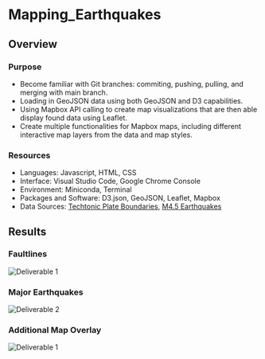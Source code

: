 # Mapping_Earthquakes

## Overview
### Purpose
- Become familiar with Git branches: commiting, pushing, pulling, and merging with main branch.
- Loading in GeoJSON data using both GeoJSON and D3 capabilities.
- Using Mapbox API calling to create map visualizations that are then able display found data using Leaflet.
- Create multiple functionalities for Mapbox maps, including different interactive map layers from the data and map styles.

### Resources
- Languages: Javascript, HTML, CSS
- Interface: Visual Studio Code, Google Chrome Console
- Environment: Miniconda, Terminal
- Packages and Software: D3.json, GeoJSON, Leaflet, Mapbox
- Data Sources: [Techtonic Plate Boundaries](https://github.com/fraxen/tectonicplates/blob/master/GeoJSON/PB2002_boundaries.json), [M4.5 Earthquakes](https://earthquake.usgs.gov/earthquakes/feed/v1.0/summary/4.5_week.geojson)

## Results
### Faultlines
![Deliverable 1](https://github.com/li-emily/mapping_earthquakes/earthquake_challenge/images/deliverable1)

### Major Earthquakes
![Deliverable 2](https://github.com/li-emily/mapping_earthquakes/earthquake_challenge/images/deliverable2)

### Additional Map Overlay
![Deliverable 1](https://github.com/li-emily/mapping_earthquakes/earthquake_challenge/images/deliverable3)